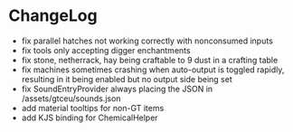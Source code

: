 # ChangeLog

* fix parallel hatches not working correctly with nonconsumed inputs
* fix tools only accepting digger enchantments
* fix stone, netherrack, hay being craftable to 9 dust in a crafting table
* fix machines sometimes crashing when auto-output is toggled rapidly, resulting in it being enabled but no output side being set
* fix SoundEntryProvider always placing the JSON in /assets/gtceu/sounds.json
* add material tooltips for non-GT items
* add KJS binding for ChemicalHelper

